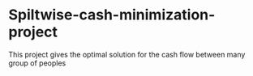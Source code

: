 # Spiltwise-cash-minimization-project
This project gives the optimal solution for the cash flow between many group of peoples

